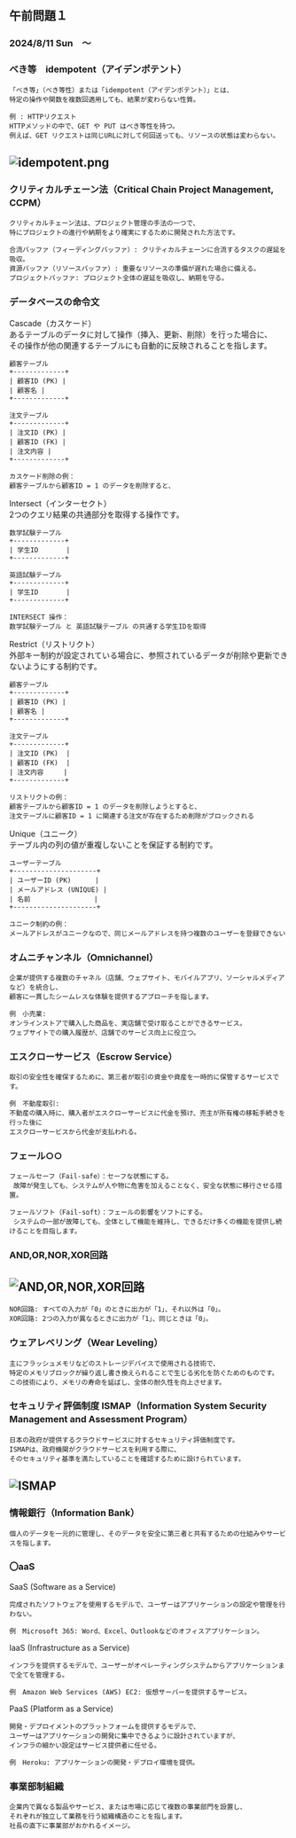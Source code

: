 ## 午前問題１

### 2024/8/11 Sun　～

### べき等　idempotent（アイデンポテント）

    「べき等」（べき等性）または「idempotent（アイデンポテント）」とは、
    特定の操作や関数を複数回適用しても、結果が変わらない性質。

    例 : HTTPリクエスト
    HTTPメソッドの中で、GET や PUT はべき等性を持つ。
    例えば、GET リクエストは同じURLに対して何回送っても、リソースの状態は変わらない。

## ![idempotent.png](/応用情報/R5春/idempotent.jpg "idempotent.png")

### クリティカルチェーン法（Critical Chain Project Management, CCPM）

    クリティカルチェーン法は、プロジェクト管理の手法の一つで、
    特にプロジェクトの進行や納期をより確実にするために開発された方法です。

    合流バッファ（フィーディングバッファ）: クリティカルチェーンに合流するタスクの遅延を吸収。
    資源バッファ（リソースバッファ）: 重要なリソースの準備が遅れた場合に備える。
    プロジェクトバッファ: プロジェクト全体の遅延を吸収し、納期を守る。

### データベースの命令文

Cascade（カスケード）  
あるテーブルのデータに対して操作（挿入、更新、削除）を行った場合に、  
その操作が他の関連するテーブルにも自動的に反映されることを指します。

    顧客テーブル
    +-------------+
    | 顧客ID (PK) |
    | 顧客名 |
    +-------------+

    注文テーブル
    +-------------+
    | 注文ID (PK) |
    | 顧客ID (FK) |
    | 注文内容 |
    +-------------+

    カスケード削除の例：
    顧客テーブルから顧客ID = 1 のデータを削除すると、

Intersect（インターセクト）  
2つのクエリ結果の共通部分を取得する操作です。

    数学試験テーブル
    +-------------+
    | 学生ID       |
    +-------------+

    英語試験テーブル
    +-------------+
    | 学生ID       |
    +-------------+

    INTERSECT 操作：
    数学試験テーブル と 英語試験テーブル の共通する学生IDを取得

Restrict（リストリクト）  
外部キー制約が設定されている場合に、参照されているデータが削除や更新できないようにする制約です。

    顧客テーブル
    +-------------+
    | 顧客ID (PK) |
    | 顧客名 |
    +-------------+

    注文テーブル
    +-------------+
    | 注文ID (PK)  |
    | 顧客ID (FK)  |
    | 注文内容     |
    +-------------+

    リストリクトの例：
    顧客テーブルから顧客ID = 1 のデータを削除しようとすると、
    注文テーブルに顧客ID = 1 に関連する注文が存在するため削除がブロックされる

Unique（ユニーク）  
テーブル内の列の値が重複しないことを保証する制約です。

    ユーザーテーブル
    +---------------------+
    | ユーザーID (PK)      |
    | メールアドレス (UNIQUE) |
    | 名前                |
    +---------------------+

    ユニーク制約の例：
    メールアドレスがユニークなので、同じメールアドレスを持つ複数のユーザーを登録できない

### オムニチャンネル（Omnichannel）

    企業が提供する複数のチャネル（店舗、ウェブサイト、モバイルアプリ、ソーシャルメディアなど）を統合し、
    顧客に一貫したシームレスな体験を提供するアプローチを指します。

    例　小売業:
    オンラインストアで購入した商品を、実店舗で受け取ることができるサービス。
    ウェブサイトでの購入履歴が、店舗でのサービス向上に役立つ。

### エスクローサービス（Escrow Service）

    取引の安全性を確保するために、第三者が取引の資金や資産を一時的に保管するサービスです。

    例　不動産取引:
    不動産の購入時に、購入者がエスクローサービスに代金を預け、売主が所有権の移転手続きを行った後に
    エスクローサービスから代金が支払われる。

### フェール○○

    フェールセーフ（Fail-safe）：セーフな状態にする。
     故障が発生しても、システムが人や物に危害を加えることなく、安全な状態に移行させる措置。

    フェールソフト（Fail-soft）：フェールの影響をソフトにする。
     システムの一部が故障しても、全体として機能を維持し、できるだけ多くの機能を提供し続けることを目指します。

### AND,OR,NOR,XOR回路

## ![AND,OR,NOR,XOR回路](/応用情報/R5春/and_or.drawio.png "and_or.drawio.png")

    NOR回路: すべての入力が「0」のときに出力が「1」、それ以外は「0」。
    XOR回路: 2つの入力が異なるときに出力が「1」、同じときは「0」。

### ウェアレベリング（Wear Leveling）

    主にフラッシュメモリなどのストレージデバイスで使用される技術で、
    特定のメモリブロックが繰り返し書き換えられることで生じる劣化を防ぐためのものです。
    この技術により、メモリの寿命を延ばし、全体の耐久性を向上させます。

### セキュリティ評価制度 ISMAP（Information System Security Management and Assessment Program）

    日本の政府が提供するクラウドサービスに対するセキュリティ評価制度です。
    ISMAPは、政府機関がクラウドサービスを利用する際に、
    そのセキュリティ基準を満たしていることを確認するために設けられています。

## ![ISMAP](/応用情報/R5春/ISMAP.jpg "ISMAP.jpg")

### 情報銀行（Information Bank）

    個人のデータを一元的に管理し、そのデータを安全に第三者と共有するための仕組みやサービスを指します。

### 〇aaS

SaaS (Software as a Service)

    完成されたソフトウェアを使用するモデルで、ユーザーはアプリケーションの設定や管理を行わない。

    例　Microsoft 365: Word、Excel、Outlookなどのオフィスアプリケーション。

IaaS (Infrastructure as a Service)

    インフラを提供するモデルで、ユーザーがオペレーティングシステムからアプリケーションまで全てを管理する。

    例　Amazon Web Services (AWS) EC2: 仮想サーバーを提供するサービス。

PaaS (Platform as a Service)

    開発・デプロイメントのプラットフォームを提供するモデルで、
    ユーザーはアプリケーションの開発に集中できるように設計されていますが、
    インフラの細かい設定はサービス提供者に任せる。

    例　Heroku: アプリケーションの開発・デプロイ環境を提供。

### 事業部制組織

    企業内で異なる製品やサービス、または市場に応じて複数の事業部門を設置し、
    それぞれが独立して業務を行う組織構造のことを指します。
    社長の直下に事業部がおかれるイメージ。
